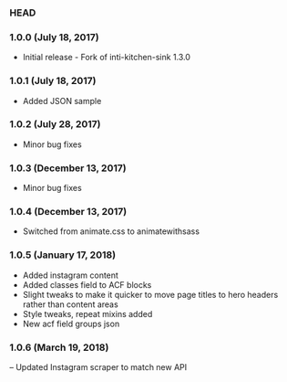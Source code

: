 ### HEAD

### 1.0.0 (July 18, 2017)
- Initial release -  Fork of inti-kitchen-sink 1.3.0

### 1.0.1 (July 18, 2017)
- Added JSON sample

### 1.0.2 (July 28, 2017)
- Minor bug fixes

### 1.0.3 (December 13, 2017)
- Minor bug fixes

### 1.0.4 (December 13, 2017) 
- Switched from animate.css to animatewithsass

### 1.0.5 (January 17, 2018) 
- Added instagram content 
- Added classes field to ACF blocks
- Slight tweaks to make it quicker to move page titles to hero headers rather than content areas
- Style tweaks, repeat mixins added
- New acf field groups json

### 1.0.6 (March 19, 2018) 
– Updated Instagram scraper to match new API